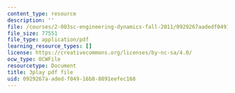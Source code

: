 ```yaml
---
content_type: resource
description: ''
file: /courses/2-003sc-engineering-dynamics-fall-2011/0929267aadedf04916b88891eefec168_d00XI_UTKQo.pdf
file_size: 77551
file_type: application/pdf
learning_resource_types: []
license: https://creativecommons.org/licenses/by-nc-sa/4.0/
ocw_type: OCWFile
resourcetype: Document
title: 3play pdf file
uid: 0929267a-aded-f049-16b8-8891eefec168
---
```

